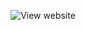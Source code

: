 
<p align="center" >
    <img src="https://user-images.githubusercontent.com/39314951/166096985-c4e7af86-bbd3-4e93-a2ac-3d0884b7f5d0.png" alt="View website" />
</p>
